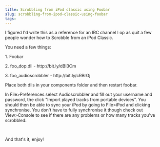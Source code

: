 ```yaml
---
title: Scrobbling from iPod classic using Foobar
slug: scrobbling-from-ipod-classic-using-foobar
tags:
---
```

<p>I figured I'd write this as a reference for an IRC channel I op as quit a few people wonder how to Scrobble from an iPod Classic.  </p><p>You need a few things: </p><p>1. Foobar </p><p>2. foo_dop.dll - http://bit.ly/dBI3Cm </p><p>3. foo_audioscrobbler - http://bit.ly/cRBrGj </p><p>Place both dlls in your components folder and then restart foobar.</p><p>In File&gt;Preferences select Audioscrobbler and fill out your username and password, the click &quot;Import played tracks from portable devices&quot;. You should then be able to sync your iPod by going to File&gt;iPod and clicking synchronise. You don't have to fully synchronise it though check out View&gt;Console to see if there are any problems or how many tracks you've scrobbled.</p><p>&nbsp;</p><p>And that's it, enjoy!</p>
